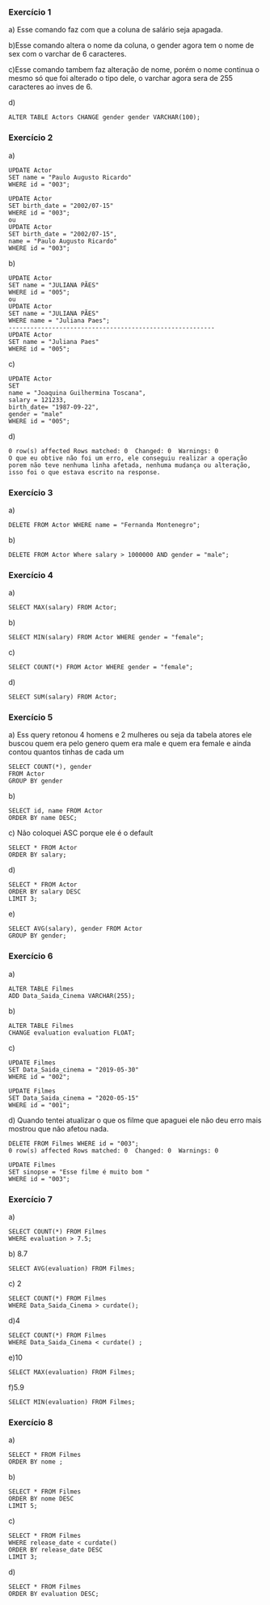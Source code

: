 
### Exercício 1
a) Esse comando faz com que a coluna de salário seja apagada.

b)Esse comando altera o nome da coluna, o gender agora tem o nome de sex com o varchar de 6 caracteres.

c)Esse comando tambem faz alteração de nome, porém o nome continua o mesmo só que foi alterado o tipo dele, o varchar agora sera de 255 caracteres ao inves de 6.

d) 
```
ALTER TABLE Actors CHANGE gender gender VARCHAR(100);
```
### Exercício 2
a)
```
UPDATE Actor
SET name = "Paulo Augusto Ricardo" 
WHERE id = "003";

UPDATE Actor
SET birth_date = "2002/07-15" 
WHERE id = "003";
ou
UPDATE Actor
SET birth_date = "2002/07-15",
name = "Paulo Augusto Ricardo"
WHERE id = "003";

```
b)
```
UPDATE Actor
SET name = "JULIANA PÃES"
WHERE id = "005";
ou
UPDATE Actor
SET name = "JULIANA PÃES"
WHERE name = "Juliana Paes";
---------------------------------------------------------
UPDATE Actor
SET name = "Juliana Paes"
WHERE id = "005";
```
c)
```
UPDATE Actor
SET 
name = "Joaquina Guilhermina Toscana",
salary = 121233,
birth_date= "1987-09-22",
gender = "male"
WHERE id = "005";
```
d)
```
0 row(s) affected Rows matched: 0  Changed: 0  Warnings: 0
O que eu obtive não foi um erro, ele conseguiu realizar a operação porem não teve nenhuma linha afetada, nenhuma mudança ou alteração, isso foi o que estava escrito na response.
```
### Exercício 3
a) 
```
DELETE FROM Actor WHERE name = "Fernanda Montenegro";
```
b) 
```
DELETE FROM Actor Where salary > 1000000 AND gender = "male";
```

### Exercício 4
a) 
```
SELECT MAX(salary) FROM Actor;
```
b) 
```
SELECT MIN(salary) FROM Actor WHERE gender = "female";
```
c) 
```
SELECT COUNT(*) FROM Actor WHERE gender = "female";
```
d) 
```
SELECT SUM(salary) FROM Actor;
```
### Exercício 5
a) Ess query retonou 4 homens e 2 mulheres ou seja da tabela atores ele buscou quem era pelo genero quem era male e quem era female e ainda contou quantos tinhas de cada um
```
SELECT COUNT(*), gender
FROM Actor
GROUP BY gender
```
b) 
```
SELECT id, name FROM Actor
ORDER BY name DESC;
```
c) Não coloquei ASC porque ele é o default
```
SELECT * FROM Actor
ORDER BY salary;
```
d) 
```
SELECT * FROM Actor
ORDER BY salary DESC
LIMIT 3;
```
e) 
```
SELECT AVG(salary), gender FROM Actor
GROUP BY gender;
```

### Exercício 6
a) 
```
ALTER TABLE Filmes 
ADD Data_Saida_Cinema VARCHAR(255);
```
b) 
```
ALTER TABLE Filmes 
CHANGE evaluation evaluation FLOAT;
```
c)
```
UPDATE Filmes
SET Data_Saida_cinema = "2019-05-30"
WHERE id = "002";

UPDATE Filmes
SET Data_Saida_cinema = "2020-05-15"
WHERE id = "001";
```
d) Quando tentei atualizar o que os filme que apaguei ele não deu erro mais mostrou que não afetou nada.
```
DELETE FROM Filmes WHERE id = "003";
0 row(s) affected Rows matched: 0  Changed: 0  Warnings: 0

UPDATE Filmes
SET sinopse = "Esse filme é muito bom "
WHERE id = "003";
```

### Exercício 7
a) 
```
SELECT COUNT(*) FROM Filmes
WHERE evaluation > 7.5;
```
b) 8.7
```
SELECT AVG(evaluation) FROM Filmes;
```
c) 2
```
SELECT COUNT(*) FROM Filmes
WHERE Data_Saida_Cinema > curdate();
```
d)4
```
SELECT COUNT(*) FROM Filmes
WHERE Data_Saida_Cinema < curdate() ;
```
e)10
```
SELECT MAX(evaluation) FROM Filmes;
```
f)5.9
```
SELECT MIN(evaluation) FROM Filmes;
```

### Exercício 8
a) 
```
SELECT * FROM Filmes
ORDER BY nome ;
```
b) 
```
SELECT * FROM Filmes
ORDER BY nome DESC
LIMIT 5;
```
c) 
```
SELECT * FROM Filmes
WHERE release_date < curdate() 
ORDER BY release_date DESC 
LIMIT 3;
```
d)
```
SELECT * FROM Filmes 
ORDER BY evaluation DESC;
```